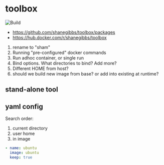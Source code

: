 # toolbox

![Build](https://github.com/shanegibbs/toolbox/workflows/Build/badge.svg)

* <https://github.com/shanegibbs/toolbox/packages>
* <https://hub.docker.com/r/shanegibbs/toolbox>

1. rename to "sham"
1. Running "pre-configured" docker commands
1. Run adhoc container, or single run
1. Bind options. What directories to bind? Add more?
1. Different HOME from host?
1. should we build new image from base? or add into existing at runtime?

## stand-alone tool

## yaml config

Search order:

1. current directory
1. user home
1. in image

```yaml
- name: ubuntu
  image: ubuntu
  keep: true
```
